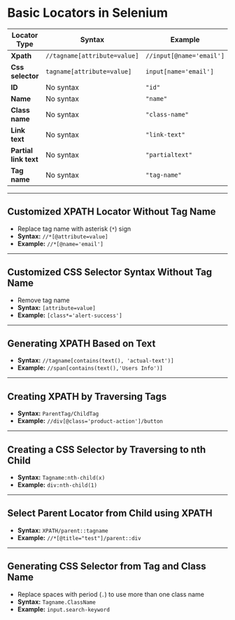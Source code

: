 # Basic Locators in Selenium

| Locator Type         | Syntax                            | Example                                 | Selenium Syntax Example                                                |
|----------------------|------------------------------------|-----------------------------------------|------------------------------------------------------------------------|
| **Xpath**            | `//tagname[attribute=value]`       | `//input[@name='email']`                | `driver.find_element_by_xpath("//input[@name='email']")`              |
| **Css selector**     | `tagname[attribute=value]`         | `input[name='email']`                   | `driver.find_element_by_css_selector("input[name='email']")`         |
| **ID**               | No syntax                          | `"id"`                                  | `driver.find_element_by_id("exampleFormControlSelect1")`              |
| **Name**             | No syntax                          | `"name"`                                | `driver.find_element_by_name("name")`                                 |
| **Class name**       | No syntax                          | `"class-name"`                          | `driver.find_element_by_class_name("btn-success")`                    |
| **Link text**        | No syntax                          | `"link-text"`                           | `driver.find_element_by_link_text("Genealogies")`                     |
| **Partial link text**| No syntax                          | `"partialtext"`                         | `driver.find_element_by_partial_link_text("partialtext")`             |
| **Tag name**         | No syntax                          | `"tag-name"`                            | `driver.find_element_by_tag_name("span")`                             |

---

## Customized XPATH Locator Without Tag Name

- Replace tag name with asterisk (`*`) sign  
- **Syntax:** `//*[@attribute=value]`  
- **Example:** `//*[@name='email']`

---

## Customized CSS Selector Syntax Without Tag Name

- Remove tag name  
- **Syntax:** `[attribute=value]`  
- **Example:** `[class*='alert-success']`

---

## Generating XPATH Based on Text

- **Syntax:** `//tagname[contains(text(), 'actual-text')]`  
- **Example:** `//span[contains(text(),'Users Info')]`

---

## Creating XPATH by Traversing Tags

- **Syntax:** `ParentTag/ChildTag`  
- **Example:** `//div[@class='product-action']/button`

---

## Creating a CSS Selector by Traversing to nth Child

- **Syntax:** `Tagname:nth-child(x)`  
- **Example:** `div:nth-child(1)`

---

## Select Parent Locator from Child using XPATH

- **Syntax:** `XPATH/parent::tagname`  
- **Example:** `//*[@title="test"]/parent::div`

---

## Generating CSS Selector from Tag and Class Name

- Replace spaces with period (`.`) to use more than one class name  
- **Syntax:** `Tagname.ClassName`  
- **Example:** `input.search-keyword`
